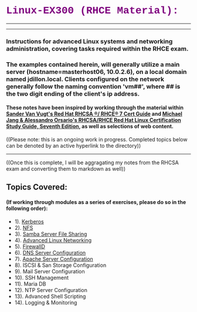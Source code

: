 # <span style="color:purple;font-family:Courier;"> Linux-EX300 (RHCE Material):</span>
<hr><hr>

### Instructions for advanced Linux systems and networking administration, covering tasks required within the RHCE exam.

###  The examples contained herein, will generally utilize a main server (hostname=masterhost06, 10.0.2.6), on a local domain named jdillon.local.  Clients configured on the network generally follow the naming convention 'vm##', where ## is the two digit ending of the client's ip address.

#### These notes have been inspired by working through the material within [Sander Van Vugt's Red Hat RHCSA ®/ RHCE® 7 Cert Guide](https://www.sandervanvugt.com/book-red-hat-rhcsa-rhce-7-cert-guide/) and [Michael Jang & Alessandro Orsario's RHCSA/RHCE Red Hat Linux Certification Study Guide, Seventh Edition](https://www.amazon.com/RHCSA-Linux-Certification-Study-Seventh/dp/0071841962), as well as selections of web content.

((Please note: this is an ongoing work in progress.  Completed topics below can be denoted by an active hyperlink to the directory))<hr>
((Once this is complete, I will be aggragating my notes from the RHCSA exam and converting them to markdown as well))

## Topics Covered:

#### (If working through modules as a series of exercises, please do so in the following order):

* 1). [Kerberos](Kerberos/KerberosNotes.md)
* 2). [NFS](NFS/KerberizedNFSNotes.md)
* 3). [Samba Server File Sharing](SMB/Samba_Notes.md)
* 4). [Advanced Linux Networking](Adv_Networking/Advanced_Networking.md)
* 5). [FirewallD](FirewallD/FirewallD_Notes.md)
* 6). [DNS Server Configuration](DNS/DNS_Notes.md)
* 7). [Apache Server Configuration](Apache/Apache_Notes.md)
* 8). ISCSI & San Storage Configuration
* 9). Mail Server Configuration
* 10). SSH Management
* 11). Maria DB 
* 12). NTP Server Configuration
* 13). Advanced Shell Scripting
* 14). Logging & Monitoring
